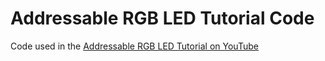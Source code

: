# Addressable RGB LED Tutorial Code

Code used in the [Addressable RGB LED Tutorial on YouTube](https://www.youtube.com/watch?v=sJc7k6J2xxo)